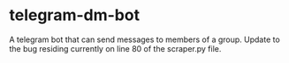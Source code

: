 # telegram-dm-bot
A telegram bot that can send messages to members of a group. Update to the bug residing currently on line 80 of the scraper.py file.
